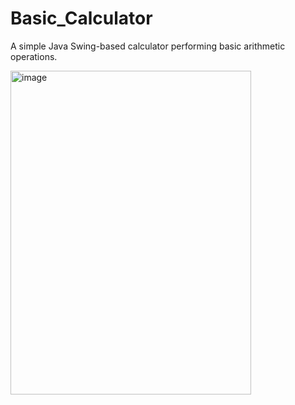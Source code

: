 # Basic_Calculator

A simple Java Swing-based calculator performing basic arithmetic operations.


<img width="385" height="518" alt="image" src="https://github.com/user-attachments/assets/860d0ce5-98a7-4713-8886-0c163b63c9d0" />
